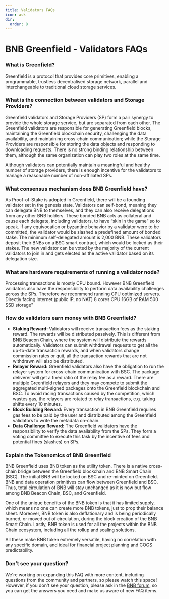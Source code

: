 ```yaml
---
title: Validators FAQs
icon: ask
dir:
  order: 8
---
```

# BNB Greenfield - Validators FAQs

### What is Greenfield? 
Greenfield is a protocol that provides core primitives, enabling a programmable, trustless decentralised storage network, parallel and interchangeable to traditional cloud storage services.

### What is the connection between validators and Storage Providers?
Greenfield validators and Storage Providers (SP) form a pair synergy to provide the whole storage service, but are separated from each other. The Greenfield validators are responsible for generating Greenfield blocks, maintaining the Greenfield blockchain security, challenging the data availability, and maintaining cross-chain communication; while the Storage Providers are responsible for storing the data objects and responding to downloading requests. There is no strong binding relationship between them, although the same organization can play two roles at the same time.

Although validators can potentially maintain a meaningful and healthy number of storage providers, there is enough incentive for the validators to manage a reasonable number of non-affiliated SPs.

### What consensus mechanism does BNB Greenfield have?
As Proof-of-Stake is adopted in Greenfield, there will be a founding validator set in the genesis state. Validators can self-bond, meaning they can delegate BNB to themselves, and they can also receive delegations from any other BNB holders. These bonded BNB acts as collateral and cause each delegate, including validators, to have “skin in the game” so to speak. If any equivocation or byzantine behavior by a validator were to be committed, the validator would be slashed a predefined amount of bonded stake. The minimum self-delegated amount is 2,000 BNB. These validators deposit their BNBs on a BSC smart contract, which would be locked as their stakes. The new validator can be voted by the majority of the current validators to join in and gets elected as the active validator based on its delegation size.

### What are hardware requirements of running a validator node? 
Processing transactions is mostly CPU bound. However BNB Greenfield validators also have the responsibility to perform data availability challenges across the SPs.
Therefore we recommend running CPU optimized servers. Directly facing internet (public IP, no NAT) 8 cores CPU 16GB of RAM 500 SSD storage"

### How do validators earn money with BNB Greenfield? 

- **Staking Reward:** Validators will receive transaction fees as the staking reward. The rewards will be distributed passively. This is different from BNB Beacon Chain, where the system will distribute the rewards automatically. Validators can submit withdrawal requests to get all the up-to-date transaction rewards, and when validators change commission rates or quit, all the transaction rewards that are not withdrawn will also be distributed.
- **Relayer Reward:** Greenfield validators also have the obligation to run the relayer system for cross-chain communication with BSC. The package deliverer will get a fixed ratio of the relay fee as a reward. There are multiple Greenfield relayers and they may compete to submit the aggregated multi-signed packages onto the Greenfield blockchain and BSC. To avoid racing transactions caused by the competition, which wastes gas, the relayers are rotated to relay transactions, e.g. taking shifts every 10 minutes.
- **Block Building Reward:** Every transaction in BNB Greenfield requires gas fees to be paid by the user and distributed among the Greenfield validators to write the metadata on-chain.
- **Data Challenge Reward:** The Greenfield validators have the responsibility to verify the data availability from the SPs. They form a voting committee to execute this task by the incentive of fees and potential fines (slashes) on SPs.

### Explain the Tokenomics of BNB Greenfield
BNB Greenfield uses BNB token as the utility token. There is a native cross-chain bridge between the Greenfield blockchain and BNB Smart Chain (BSC). The initial BNB will be locked on BSC and re-minted on Greenfield. BNB and data operation primitives can flow between Greenfield and BSC. Thus, total circulation of BNB will stay unchanged as it is now but flow among BNB Beacon Chain, BSC, and Greenfield.

One of the unique benefits of the BNB token is that it has limited supply, which means no one can create more BNB tokens, just to prop their balance sheet. Moreover, BNB token is also deflationary and is being periodically burned, or moved out of circulation, during the block creation of the BNB Smart Chain. Lastly, BNB token is used for all the projects within the BNB Chain ecosystem, including all the rollup and scaling solutions.

All these make BNB token extremely versatile, having no correlation with any specific domain, and ideal for financial project planning and COGS predictability.

### Don't see your question? 
We're working on expanding this FAQ with more content, including questions from the community and partners, so please watch this space! However, if you don't see your question, please ask in the [BNB forum](https://forum.bnbchain.org/), so you can get the answers you need and make us aware of new FAQ items.
